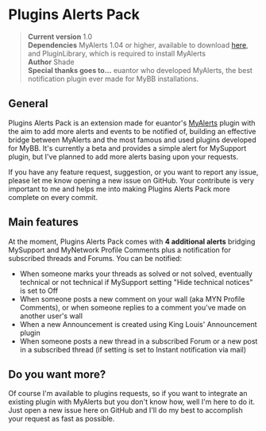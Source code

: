 Plugins Alerts Pack
===============================

> **Current version** 1.0  
> **Dependencies** MyAlerts 1.04 or higher, available to download [here][1], and PluginLibrary, which is required to install MyAlerts  
> **Author** Shade  
> **Special thanks goes to...** euantor who developed MyAlerts, the best notification plugin ever made for MyBB installations.

[1]: http://mods.mybb.com/view/MyAlerts

General
-------

Plugins Alerts Pack is an extension made for euantor's [MyAlerts][1] plugin with the aim to add more alerts and events to be notified of, building an effective bridge between MyAlerts and the most famous and used plugins developed for MyBB. It's currently a beta and provides a simple alert for MySupport plugin, but I've planned to add more alerts basing upon your requests.

If you have any feature request, suggestion, or you want to report any issue, please let me know opening a new issue on GitHub. Your contribute is very important to me and helps me into making Plugins Alerts Pack more complete on every commit. 

Main features
-------------

At the moment, Plugins Alerts Pack comes with **4 additional alerts** bridging MySupport and MyNetwork Profile Comments plus a notification for subscribed threads and Forums. You can be notified:

* When someone marks your threads as solved or not solved, eventually technical or not technical if MySupport setting "Hide technical notices" is set to Off
* When someone posts a new comment on your wall (aka MYN Profile Comments), or when someone replies to a comment you've made on another user's wall
* When a new Announcement is created using King Louis' Announcement plugin
* When someone posts a new thread in a subscribed Forum or a new post in a subscribed thread (if setting is set to Instant notification via mail)

Do you want more?
----------

Of course I'm available to plugins requests, so if you want to integrate an existing plugin with MyAlerts but you don't know how, well I'm here to do it. Just open a new issue here on GitHub and I'll do my best to accomplish your request as fast as possible.
